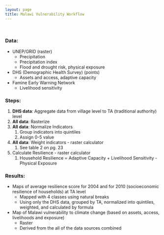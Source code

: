 ```yaml
---
layout: page
title: Malawi Vulnerability Workflow
---
```


&ensp;

### Data:

- UNEP/GRID (raster)
  - Precipitation
  - Precipitation index
  - Flood and drought risk, physical exposure
- DHS (Demographic Health Survey) (points)
  - Assets and access, adaptive capacity
- Famine Early Warning Network
  - Livelihood sensitivity

### Steps:

1. **DHS data**: Aggregate data from village level to TA (traditional authority) level
2. **All data**: Rasterize
3. **All data**: Normalize Indicators 
   1. Group indicators into quintiles
   2. Assign 0-5 value
4. **All data**: Weight indicators - raster calculator
   1. See table 2 on pg. 23
5. Calculate Resilience - raster calculator 
   1. Household Resilience = Adaptive Capacity + Livelihood Sensitivity - Physical Exposure

### Results:

- Maps of average resilience score for 2004 and for 2010 (socioeconomic resilience of households) at TA level 
  - Mapped with 4 classes using natural breaks
  - Using only the DHS data, grouped by TA, normalized into quintiles, weighted, and calculated by formula
- Map of Malawi vulnerability to climate change (based on assets, access, livelihoods and exposure) 
  - Raster
  - Derived from the all of the data sources combined
